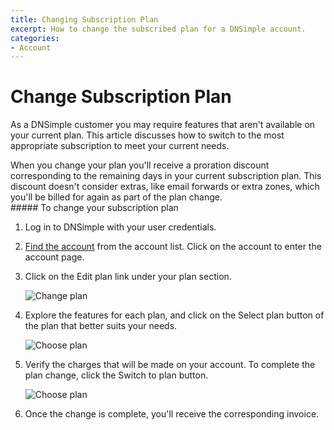 ```yaml
---
title: Changing Subscription Plan
excerpt: How to change the subscribed plan for a DNSimple account.
categories:
- Account
---
```


# Change Subscription Plan

As a DNSimple customer you may require features that aren't available on your current plan. This article discusses how to switch to the most appropriate subscription to meet your current needs.

<info>
When you change your plan you'll receive a proration discount corresponding to the remaining days in your current subscription plan. This discount doesn't consider extras, like email forwards or extra zones, which you'll be billed for again as part of the plan change.
</info>

<div class="section-steps" markdown="1">
##### To change your subscription plan

1.  Log in to DNSimple with your user credentials.
1.  [Find the account](https://dnsimple.com/user) from the account list. Click on the account to enter the account page.
1.  Click on the <label>Edit plan</label> link under your plan section.

    ![Change plan](/files/account-billing-change-plan-link.png)

1.  Explore the features for each plan, and click on the <label>Select plan</label> button of the plan that better suits your needs.

    ![Choose plan](/files/change-plan-2.jpg)

1.  Verify the charges that will be made on your account. To complete the plan change, click the <label>Switch to plan</label> button.

    ![Choose plan](/files/change-plan-3.png)

1.  Once the change is complete, you'll receive the corresponding invoice.
</div>
